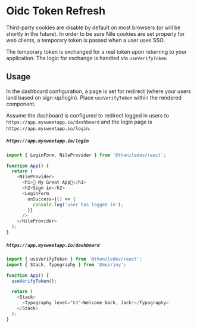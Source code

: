 # Oidc Token Refresh

Third-party cookies are disable by default on most browsers (or will be shortly in the future). In order to be sure Nile cookies are set properly for web clients, a temporary token is passed when a user uses SSO.

The temporary token is exchanged for a real token upon returning to your application. The logic for exchange is handled via `useVerifyToken`

## Usage

In the dashboard configuration, a page is set for redirect (where your users land based on sign-up/login). Place `useVerifyToken` within the rendered component.

Assume the dashboard is configured to redirect logged in users to `https://app.mysweetapp.io/dashboard` and the login page is `https://app.mysweetapp.io/login`.

##### `https://app.mysweetapp.io/login`

```typescript
import { LoginForm, NileProvider } from '@theniledev/react';

function App() {
  return (
    <NileProvider>
      <h1>🤩 My Great App🤩</h1>
      <h2>Sign in</h2>
      <LoginForm
        onSuccess={() => {
          console.log('user has logged in');
        }}
      />
    </NileProvider>
  );
}
```

##### `https://app.mysweetapp.io/dashboard`

```typescript
import { useVerifyToken } from '@theniledev/react';
import { Stack, Typography } from '@mui/joy';

function App() {
  useVerifyToken();

  return (
    <Stack>
      <Typography level="h3">Welcome back, Jack!</Typography>
    </Stack>
  );
}
```
